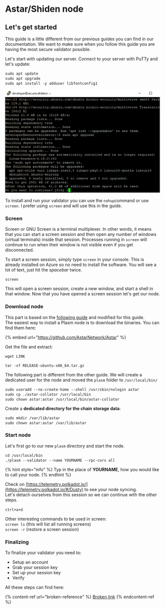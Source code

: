 # Astar/Shiden node

## Let's get started

This guide is a little different from our previous guides you can find in our documentation. We want to make sure when you follow this guide you are having the most secure validator possible.

Let's start with updating our server. Connect to your server with PuTTy and let's update:

```
sudo apt update
sudo apt upgrade
sudo apt install -y adduser libfontconfig1
```

![](<../../../../.gitbook/assets/image (21).png>)

To install and run your validator you can use the `nohup`command or use `screen`. I prefer using `screen` and will use this in the guide.

### Screen

Screen or GNU Screen is a terminal multiplexer. In other words, it means that you can start a screen session and then open any number of windows (virtual terminals) inside that session. Processes running in `screen` will continue to run when their window is not visible even if you get disconnected.

To start a screen session, simply type `screen` in your console. This is already installed on Azure so no need to install the software. You will see a lot of text, just hit the _spacebar_ twice.&#x20;

```
screen
```

This will open a screen session, create a new window, and start a shell in that window. Now that you have opened a screen session let's get our node.

### Download node

This part is based on the [following guide](https://medium.com/plasm-network/become-a-plasm-network-validator-c212085cc72e) and modified for this guide.\
The easiest way to install a Plasm node is to download the binaries. You can find them here:&#x20;

{% embed url="https://github.com/AstarNetwork/Astar" %}

Get the file and extract:

```
wget LINK
```

```
tar -xf RELEASE-ubuntu-x86_64.tar.gz
```

The following part is different from the other guide. We will create a dedicated user for the node and moved the `plasm` folder to `/usr/local/bin/`

```
sudo useradd --no-create-home --shell /usr/sbin/nologin astar
sudo cp ./astar-collator /usr/local/bin
sudo chown astar:astar /usr/local/bin/astar-collator
```

Create a **dedicated directory for the chain storage data**:

```
sudo mkdir /var/lib/astar
sudo chown astar:astar /var/lib/astar
```

### Start node

Let's first go to our new `plasm` directory and start the node.

```
cd /usr/local/bin
./plasm --validator --name YOURNAME --rpc-cors all
```

{% hint style="info" %}
&#x20;Typ in the place of **YOURNAME**, how you would like to call your node.
{% endhint %}

Check on [https://telemetry.polkadot.io/](https://telemetry.polkadot.io/#/Dusty) to see your node syncing.\
Let's detach ourselves from this session so we can continue with the other steps.&#x20;

`ctrl+a+d`

Other interesting commands to be used in screen:\
`screen ls` (this will list all running screens)\
`screen -r` (restore a screen session)

### Finalizing

To finalize your validator you need to:

* Setup an account
* Grab your session key
* Set up your session key
* Verify

All these steps can find here:

{% content-ref url="broken-reference" %}
[Broken link](broken-reference)
{% endcontent-ref %}


